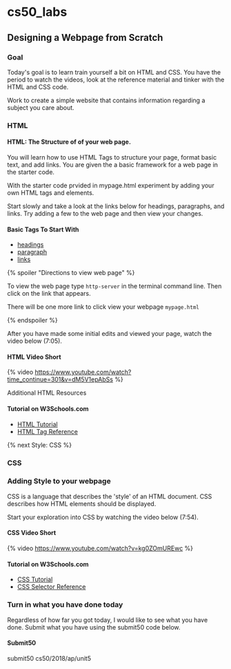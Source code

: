 # cs50_labs

## Designing a Webpage from Scratch

### Goal

Today's goal is to learn train yourself a bit on HTML and CSS. You have the period to watch the videos, look at the reference material and tinker with the HTML and CSS code.

Work to create a simple website that contains information regarding a subject you care about. 

### HTML

#### HTML: The Structure of of your web page. 

You will learn how to use HTML Tags to structure your page, format basic text, and add links.
You are given the a basic framework for a web page in the starter code.

With the starter code prvided in mypage.html experiment by adding your own HTML tags and elements. 

Start slowly and take a look at the links below for headings, paragraphs, and links.
Try adding a few to the web page and then view your changes.

#### Basic Tags To Start With 

* [headings](https://www.w3schools.com/tags/tag_hn.asp)
* [paragraph](https://www.w3schools.com/tags/tag_p.asp)
* [links](https://www.w3schools.com/tags/tag_a.asp)

{% spoiler "Directions to view web page" %}

To view the web page type `http-server` in the terminal command line.
Then click on the link that appears.

There will be one more link to click view your webpage `mypage.html`

{% endspoiler %}

After you have made some initial edits and viewed your page, watch the video below (7:05).

#### HTML Video Short
{% video https://www.youtube.com/watch?time_continue=301&v=dM5V1epAbSs %}

Additional HTML Resources 

#### Tutorial on W3Schools.com
* [HTML Tutorial](https://www.w3schools.com/html/)
* [HTML Tag Reference](https://www.w3schools.com/tags/default.asp)

{% next Style: CSS %}

### CSS

### Adding Style to your webpage 

CSS is a language that describes the 'style' of an HTML document.
CSS describes how HTML elements should be displayed.

Start your exploration into CSS by watching the video below (7:54). 

#### CSS Video Short
{% video https://www.youtube.com/watch?v=kg0ZOmUREwc %}

#### Tutorial on W3Schools.com
* [CSS Tutorial](https://www.w3schools.com/css/)
* [CSS Selector Reference](https://www.w3schools.com/cssref/css_selectors.asp)



### Turn in what you have done today

Regardless of how far you got today, I would like to see what you have done. Submit what you have using the submit50 code below. 

#### Submit50

submit50 cs50/2018/ap/unit5
